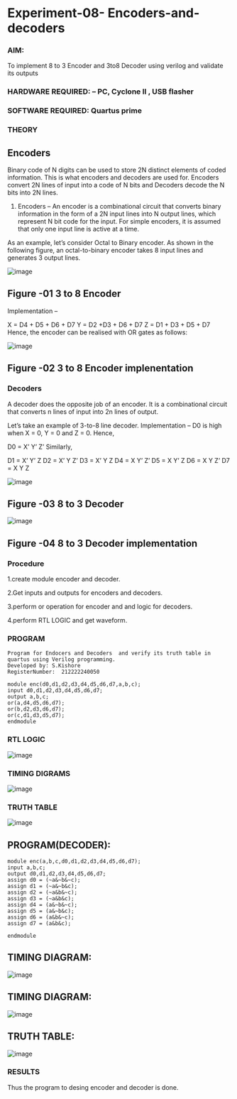 # Experiment-08- Encoders-and-decoders 
### AIM: 
To implement 8 to 3 Encoder and  3to8 Decoder using verilog and validate its outputs
### HARDWARE REQUIRED:  – PC, Cyclone II , USB flasher
### SOFTWARE REQUIRED:   Quartus prime
### THEORY 

## Encoders
Binary code of N digits can be used to store 2N distinct elements of coded information. This is what encoders and decoders are used for. Encoders convert 2N lines of input into a code of N bits and Decoders decode the N bits into 2N lines.

1. Encoders –
An encoder is a combinational circuit that converts binary information in the form of a 2N input lines into N output lines, which represent N bit code for the input. For simple encoders, it is assumed that only one input line is active at a time.

As an example, let’s consider Octal to Binary encoder. As shown in the following figure, an octal-to-binary encoder takes 8 input lines and generates 3 output lines.

![image](https://user-images.githubusercontent.com/36288975/171543588-bc0746df-a173-4b35-989e-5fb7d385fe8a.png)
## Figure -01 3 to 8 Encoder 


Implementation –

X = D4 + D5 + D6 + D7
Y = D2 +D3 + D6 + D7
Z = D1 + D3 + D5 + D7 
Hence, the encoder can be realised with OR gates as follows:


![image](https://user-images.githubusercontent.com/36288975/171543740-68403b82-aa93-4c98-9343-f32b14885a2e.png)
## Figure -02 3 to 8 Encoder implenentation 

 ### Decoders 
A decoder does the opposite job of an encoder. It is a combinational circuit that converts n lines of input into 2n lines of output.

Let’s take an example of 3-to-8 line decoder.
Implementation –
D0 is high when X = 0, Y = 0 and Z = 0. Hence,

D0 = X’ Y’ Z’ 
Similarly,

D1 = X’ Y’ Z
D2 = X’ Y Z’
D3 = X’ Y Z
D4 = X Y’ Z’
D5 = X Y’ Z
D6 = X Y Z’
D7 = X Y Z 


![image](https://user-images.githubusercontent.com/36288975/171543978-ee2d0671-2846-40a1-8705-507fd6287a49.png)
## Figure -03 8 to 3 Decoder 



![image](https://user-images.githubusercontent.com/36288975/171543866-5a6eace6-8683-49d7-9c4f-a7cb30ec3035.png)
## Figure -04 8 to 3 Decoder implementation 

### Procedure
1.create module encoder and decoder.

2.Get inputs and outputs for encoders and decoders.

3.perform or operation for encoder and and logic for decoders.

4.perform RTL LOGIC and get waveform.



### PROGRAM 
```
Program for Endocers and Decoders  and verify its truth table in quartus using Verilog programming.
Developed by: S.Kishore
RegisterNumber:  212222240050

module enc(d0,d1,d2,d3,d4,d5,d6,d7,a,b,c);
input d0,d1,d2,d3,d4,d5,d6,d7;
output a,b,c;
or(a,d4,d5,d6,d7);
or(b,d2,d3,d6,d7);
or(c,d1,d3,d5,d7);
endmodule
```




### RTL LOGIC  
![image](https://github.com/Kishore2o/Experiment-08-Encoders-and-decoders-/assets/118679883/27378b39-c0b4-4dce-a915-473e2dc351e2)








### TIMING DIGRAMS  
![image](https://github.com/Kishore2o/Experiment-08-Encoders-and-decoders-/assets/118679883/5677ec9d-86f2-4fe5-807c-27bb86c6b95a)





### TRUTH TABLE 
![image](https://github.com/Kishore2o/Experiment-08-Encoders-and-decoders-/assets/118679883/0614177a-6a5f-4bdd-b70f-5f7dc407f3e4)

## PROGRAM(DECODER):
```
module enc(a,b,c,d0,d1,d2,d3,d4,d5,d6,d7);
input a,b,c;
output d0,d1,d2,d3,d4,d5,d6,d7;
assign d0 = (~a&~b&~c);
assign d1 = (~a&~b&c);
assign d2 = (~a&b&~c);
assign d3 = (~a&b&c);
assign d4 = (a&~b&~c);
assign d5 = (a&~b&c);
assign d6 = (a&b&~c);
assign d7 = (a&b&c);

endmodule
```
## TIMING DIAGRAM:
![image](https://github.com/Kishore2o/Experiment-08-Encoders-and-decoders-/assets/118679883/474baece-e9ab-4b7b-8c98-88db66cb14d4)

## TIMING DIAGRAM:
![image](https://github.com/Kishore2o/Experiment-08-Encoders-and-decoders-/assets/118679883/e221823f-e210-4a2a-93d5-8db6d2cc2d7b)

## TRUTH TABLE:
![image](https://github.com/Kishore2o/Experiment-08-Encoders-and-decoders-/assets/118679883/33f43333-22c6-4bdb-bcda-4628c833d174)



### RESULTS 
Thus the program to desing encoder and decoder is done.


